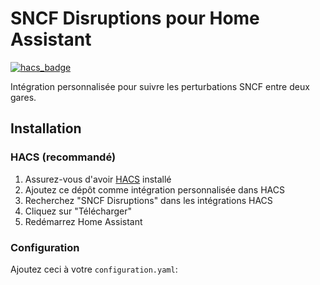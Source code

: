 # SNCF Disruptions pour Home Assistant

[![hacs_badge](https://img.shields.io/badge/HACS-Custom-orange.svg)](https://github.com/custom-components/hacs)

Intégration personnalisée pour suivre les perturbations SNCF entre deux gares.

## Installation

### HACS (recommandé)

1. Assurez-vous d'avoir [HACS](https://hacs.xyz/) installé
2. Ajoutez ce dépôt comme intégration personnalisée dans HACS
3. Recherchez "SNCF Disruptions" dans les intégrations HACS
4. Cliquez sur "Télécharger"
5. Redémarrez Home Assistant

### Configuration

Ajoutez ceci à votre `configuration.yaml`: 
